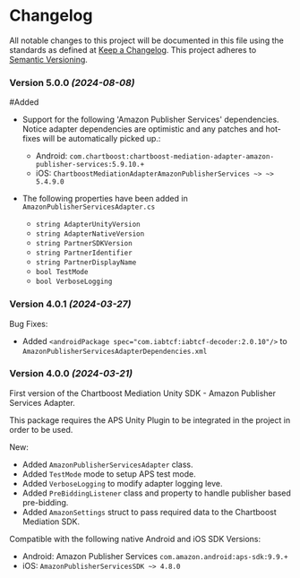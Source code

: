 # Changelog
All notable changes to this project will be documented in this file using the standards as defined at [Keep a Changelog](https://keepachangelog.com/en/1.0.0/). This project adheres to [Semantic Versioning](https://semver.org/spec/v2.0.0).

### Version 5.0.0 *(2024-08-08)*

#Added 
- Support for the following 'Amazon Publisher Services' dependencies. Notice adapter dependencies are optimistic and any patches and hot-fixes will be automatically picked up.:
    * Android: `com.chartboost:chartboost-mediation-adapter-amazon-publisher-services:5.9.10.+`
    * iOS: `ChartboostMediationAdapterAmazonPublisherServices ~> ~> 5.4.9.0`
    
- The following properties have been added in `AmazonPublisherServicesAdapter.cs`
    * `string AdapterUnityVersion`
    * `string AdapterNativeVersion`
    * `string PartnerSDKVersion`
    * `string PartnerIdentifier`
    * `string PartnerDisplayName`
    * `bool TestMode`
    * `bool VerboseLogging`

### Version 4.0.1 *(2024-03-27)*
Bug Fixes:

- Added `<androidPackage spec="com.iabtcf:iabtcf-decoder:2.0.10"/>` to `AmazonPublisherServicesAdapterDependencies.xml`

### Version 4.0.0 *(2024-03-21)*
First version of the Chartboost Mediation Unity SDK - Amazon Publisher Services Adapter.

This package requires the APS Unity Plugin to be integrated in the project in order to be used.

New:

- Added `AmazonPublisherServicesAdapter` class.
- Added `TestMode` mode to setup APS test mode.
- Added `VerboseLogging` to modify adapter logging leve.
- Added `PreBiddingListener` class and property to handle publisher based pre-bidding.
- Added `AmazonSettings` struct to pass required data to the Chartboost Mediation SDK.

Compatible with the following native Android and iOS SDK Versions:

* Android: Amazon Publisher Services `com.amazon.android:aps-sdk:9.9.+`
* iOS: `AmazonPublisherServicesSDK ~> 4.8.0`
